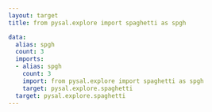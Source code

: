 ```yaml
---
layout: target
title: from pysal.explore import spaghetti as spgh

data:
  alias: spgh
  count: 3
  imports:
  - alias: spgh
    count: 3
    import: from pysal.explore import spaghetti as spgh
    target: pysal.explore.spaghetti
  target: pysal.explore.spaghetti
---
```

